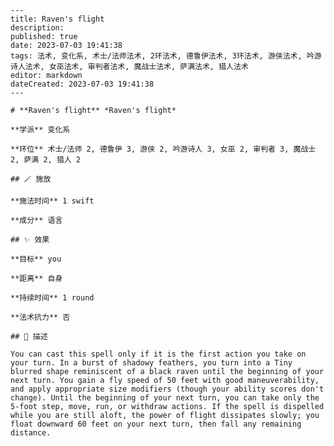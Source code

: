 
    ---
    title: Raven's flight
    description: 
    published: true
    date: 2023-07-03 19:41:38
    tags: 法术, 变化系, 术士/法师法术, 2环法术, 德鲁伊法术, 3环法术, 游侠法术, 吟游诗人法术, 女巫法术, 审判者法术, 魔战士法术, 萨满法术, 猎人法术
    editor: markdown
    dateCreated: 2023-07-03 19:41:38
    ---

    # **Raven's flight** *Raven's flight*

    **学派** 变化系 

    **环位** 术士/法师 2, 德鲁伊 3, 游侠 2, 吟游诗人 3, 女巫 2, 审判者 3, 魔战士 2, 萨满 2, 猎人 2

    ## 🪄 施放

    **施法时间** 1 swift

    **成分** 语言

    ## ✨ 效果 

    **目标** you 

    **距离** 自身  

    **持续时间** 1 round 

    **法术抗力** 否

    ## 📖 描述

    You can cast this spell only if it is the first action you take on your turn. In a burst of shadowy feathers, you turn into a Tiny blurred shape reminiscent of a black raven until the beginning of your next turn. You gain a fly speed of 50 feet with good maneuverability, and apply appropriate size modifiers (though your ability scores don't change). Until the beginning of your next turn, you can take only the 5-foot step, move, run, or withdraw actions. If the spell is dispelled while you are still aloft, the power of flight dissipates slowly; you float downward 60 feet on your next turn, then fall any remaining distance.
    